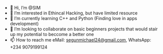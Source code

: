 - 👋 Hi, I’m @SIM
- 👀 I’m interested in Ethincal Hacking, but have limited resource
- 🌱 I’m currently learning C++ and Python (Finding love in apps development)
- 💞️ I’m looking to collaborate on basic beginners projects that would stair up my potential to beccome a better one
- 📫 How to reach me eMail: segunmichael24@gmail.com, WhatsApp: +234 9079199124

<!---
Segun Ibrahim Michael is a ✨ special ✨ repository because its `README.md` (this file) appears on your GitHub profile.
You can click the Preview link to take a look at your changes.
--->
